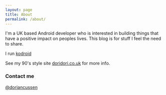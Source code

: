 ```yaml
---
layout: page
title: About
permalink: /about/
---
```


I'm a UK based Android developer who is interested in building things that have a positive impact on peoples lives. This blog is for stuff I feel the need to share.

I run [kodroid](http://kodroid.com)

See my 90's style site [doridori.co.uk](http://doridori.co.uk) for more info.

### Contact me

[@doriancussen](https://twitter.com/doriancussen)
